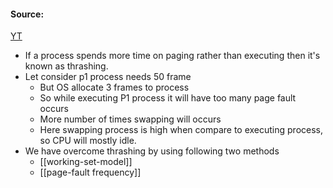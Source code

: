 #### Source:
[YT](https://www.youtube.com/watch?v=v0QVLJFTAFs&list=PLXj4XH7LcRfDrdQuJTHIPmKMpa7eYVaPm&index=69)


* If a process spends more time on paging rather than executing then it's known as thrashing.
* Let consider p1 process needs 50 frame
	* But OS allocate 3 frames to process
	* So while executing P1 process it will have too many page fault occurs
	* More number of times swapping will occurs
	* Here swapping process is high when compare to executing process, so CPU will mostly idle.
* We have overcome thrashing by using following two methods
	* [[working-set-model]]
	* [[page-fault frequency]]
